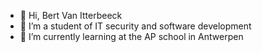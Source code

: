 - 👋 Hi, Bert Van Itterbeeck 
- 👀 I’m a student of IT security and software development
- 🌱 I’m currently learning at the AP school in Antwerpen



